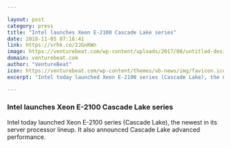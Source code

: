 ```yaml
---

layout: post
category: press
title: "Intel launches Xeon E-2100 Cascade Lake series"
date: 2018-11-05 07:16:41
link: https://vrhk.co/2JGnKWn
image: https://venturebeat.com/wp-content/uploads/2017/08/untitled-design29.jpg?fit=1200%2C850&strip=all
domain: venturebeat.com
author: "VentureBeat"
icon: https://venturebeat.com/wp-content/themes/vb-news/img/favicon.ico
excerpt: "Intel today launched Xeon E-2100 series (Cascade Lake), the newest in its server processor lineup. It also announced Cascade Lake advanced performance."

---
```


### Intel launches Xeon E-2100 Cascade Lake series

Intel today launched Xeon E-2100 series (Cascade Lake), the newest in its server processor lineup. It also announced Cascade Lake advanced performance.